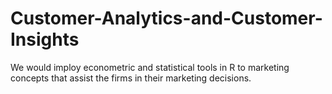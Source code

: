 # Customer-Analytics-and-Customer-Insights
 We would imploy econometric and statistical tools in R to marketing concepts that assist the firms in their marketing decisions. 
